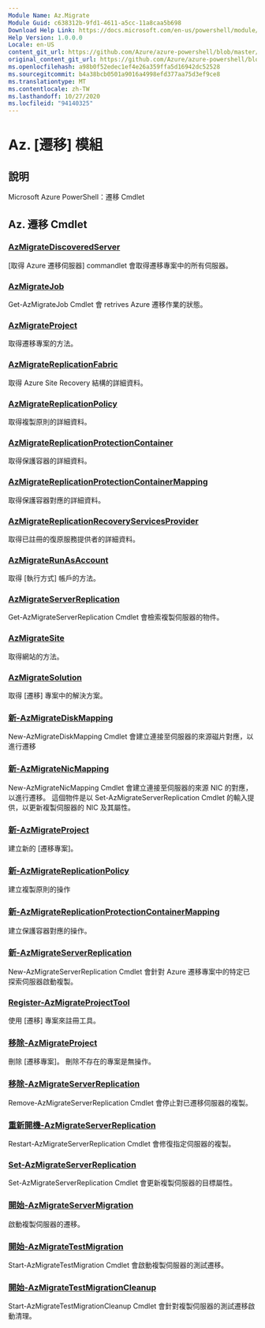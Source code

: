 ```yaml
---
Module Name: Az.Migrate
Module Guid: c638312b-9fd1-4611-a5cc-11a8caa5b698
Download Help Link: https://docs.microsoft.com/en-us/powershell/module/az.migrate
Help Version: 1.0.0.0
Locale: en-US
content_git_url: https://github.com/Azure/azure-powershell/blob/master/src/Migrate/help/Az.Migrate.md
original_content_git_url: https://github.com/Azure/azure-powershell/blob/master/src/Migrate/help/Az.Migrate.md
ms.openlocfilehash: a98b0f52edec1ef4e26a359ffa5d16942dc52528
ms.sourcegitcommit: b4a38bcb0501a9016a4998efd377aa75d3ef9ce8
ms.translationtype: MT
ms.contentlocale: zh-TW
ms.lasthandoff: 10/27/2020
ms.locfileid: "94140325"
---
```

# Az. [遷移] 模組
## 說明
Microsoft Azure PowerShell：遷移 Cmdlet

## Az. 遷移 Cmdlet
### [AzMigrateDiscoveredServer](Get-AzMigrateDiscoveredServer.md)
[取得 Azure 遷移伺服器] commandlet 會取得遷移專案中的所有伺服器。

### [AzMigrateJob](Get-AzMigrateJob.md)
Get-AzMigrateJob Cmdlet 會 retrives Azure 遷移作業的狀態。

### [AzMigrateProject](Get-AzMigrateProject.md)
取得遷移專案的方法。

### [AzMigrateReplicationFabric](Get-AzMigrateReplicationFabric.md)
取得 Azure Site Recovery 結構的詳細資料。

### [AzMigrateReplicationPolicy](Get-AzMigrateReplicationPolicy.md)
取得複製原則的詳細資料。

### [AzMigrateReplicationProtectionContainer](Get-AzMigrateReplicationProtectionContainer.md)
取得保護容器的詳細資料。

### [AzMigrateReplicationProtectionContainerMapping](Get-AzMigrateReplicationProtectionContainerMapping.md)
取得保護容器對應的詳細資料。

### [AzMigrateReplicationRecoveryServicesProvider](Get-AzMigrateReplicationRecoveryServicesProvider.md)
取得已註冊的復原服務提供者的詳細資料。

### [AzMigrateRunAsAccount](Get-AzMigrateRunAsAccount.md)
取得 [執行方式] 帳戶的方法。

### [AzMigrateServerReplication](Get-AzMigrateServerReplication.md)
Get-AzMigrateServerReplication Cmdlet 會檢索複製伺服器的物件。

### [AzMigrateSite](Get-AzMigrateSite.md)
取得網站的方法。

### [AzMigrateSolution](Get-AzMigrateSolution.md)
取得 [遷移] 專案中的解決方案。

### [新-AzMigrateDiskMapping](New-AzMigrateDiskMapping.md)
New-AzMigrateDiskMapping Cmdlet 會建立連接至伺服器的來源磁片對應，以進行遷移

### [新-AzMigrateNicMapping](New-AzMigrateNicMapping.md)
New-AzMigrateNicMapping Cmdlet 會建立連接至伺服器的來源 NIC 的對應，以進行遷移。
這個物件是以 Set-AzMigrateServerReplication Cmdlet 的輸入提供，以更新複製伺服器的 NIC 及其屬性。

### [新-AzMigrateProject](New-AzMigrateProject.md)
建立新的 [遷移專案]。

### [新-AzMigrateReplicationPolicy](New-AzMigrateReplicationPolicy.md)
建立複製原則的操作

### [新-AzMigrateReplicationProtectionContainerMapping](New-AzMigrateReplicationProtectionContainerMapping.md)
建立保護容器對應的操作。

### [新-AzMigrateServerReplication](New-AzMigrateServerReplication.md)
New-AzMigrateServerReplication Cmdlet 會針對 Azure 遷移專案中的特定已探索伺服器啟動複製。

### [Register-AzMigrateProjectTool](Register-AzMigrateProjectTool.md)
使用 [遷移] 專案來註冊工具。

### [移除-AzMigrateProject](Remove-AzMigrateProject.md)
刪除 [遷移專案]。
刪除不存在的專案是無操作。

### [移除-AzMigrateServerReplication](Remove-AzMigrateServerReplication.md)
Remove-AzMigrateServerReplication Cmdlet 會停止對已遷移伺服器的複製。

### [重新開機-AzMigrateServerReplication](Restart-AzMigrateServerReplication.md)
Restart-AzMigrateServerReplication Cmdlet 會修復指定伺服器的複製。

### [Set-AzMigrateServerReplication](Set-AzMigrateServerReplication.md)
Set-AzMigrateServerReplication Cmdlet 會更新複製伺服器的目標屬性。

### [開始-AzMigrateServerMigration](Start-AzMigrateServerMigration.md)
啟動複製伺服器的遷移。

### [開始-AzMigrateTestMigration](Start-AzMigrateTestMigration.md)
Start-AzMigrateTestMigration Cmdlet 會啟動複製伺服器的測試遷移。

### [開始-AzMigrateTestMigrationCleanup](Start-AzMigrateTestMigrationCleanup.md)
Start-AzMigrateTestMigrationCleanup Cmdlet 會針對複製伺服器的測試遷移啟動清理。

